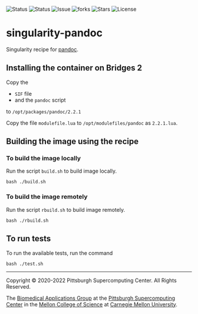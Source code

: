 ![Status](https://github.com/pscedu/singularity-pandoc/actions/workflows/main.yml/badge.svg)
![Status](https://github.com/pscedu/singularity-pandoc/actions/workflows/pretty.yml/badge.svg)
![Issue](https://img.shields.io/github/issues/pscedu/singularity-pandoc)
![forks](https://img.shields.io/github/forks/pscedu/singularity-pandoc)
![Stars](https://img.shields.io/github/stars/pscedu/singularity-pandoc)
![License](https://img.shields.io/github/license/pscedu/singularity-pandoc)

# singularity-pandoc
Singularity recipe for [pandoc](https://pandoc.org/).

## Installing the container on Bridges 2
Copy the

* `SIF` file
* and the `pandoc` script

to `/opt/packages/pandoc/2.2.1`

Copy the file `modulefile.lua` to `/opt/modulefiles/pandoc` as `2.2.1.lua`.

## Building the image using the recipe
### To build the image locally
Run the script `build.sh` to build image locally.

```
bash ./build.sh
```

### To build the image remotely
Run the script `rbuild.sh` to build image remotely.

```
bash ./rbuild.sh
```

## To run tests
To run the available tests, run the command

```
bash ./test.sh
```

---
Copyright © 2020-2022 Pittsburgh Supercomputing Center. All Rights Reserved.

The [Biomedical Applications Group](https://www.psc.edu/biomedical-applications/) at the [Pittsburgh Supercomputing
Center](http://www.psc.edu) in the [Mellon College of Science](https://www.cmu.edu/mcs/) at [Carnegie Mellon University](http://www.cmu.edu).

